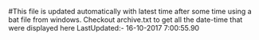 #This file is updated automatically with latest time after some time using a bat file from windows. Checkout archive.txt to get all the date-time that were displayed here
LastUpdated:- 16-10-2017  7:00:55.90 
